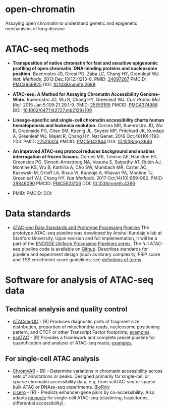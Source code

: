 # open-chromatin
Assaying open chromatin to understand genetic and epigenetic mechanisms of lung disease

# ATAC-seq methods
- **Transposition of native chromatin for fast and sensitive epigenomic profiling of open chromatin, DNA-binding proteins and nucleosome position.** Buenrostro JD, Giresi PG, Zaba LC, Chang HY, Greenleaf WJ. *Nat. Methods.* 2013 Dec;10(12):1213-8. PMID: [24097267](https://www.ncbi.nlm.nih.gov/pubmed/24097267) PMCID: [PMC3959825](https://www.ncbi.nlm.nih.gov/pmc/articles/PMC3959825/) DOI: [10.1038/nmeth.2688](https://doi.org/10.1038/nmeth.2688)

- **ATAC-seq: A Method for Assaying Chromatin Accessibility Genome-Wide.** Buenrostro JD, Wu B, Chang HY, Greenleaf WJ. *Curr Protoc Mol Biol.* 2015 Jan 5;109:21.29.1-9. PMID: [25559105](https://www.ncbi.nlm.nih.gov/pubmed/25559105) PMCID: [PMC4374986](https://www.ncbi.nlm.nih.gov/pmc/articles/PMC4374986/) DOI: [10.1002/0471142727.mb2129s109](https://doi.org/10.1002/0471142727.mb2129s109)

- **Lineage-specific and single-cell chromatin accessibility charts human hematopoiesis and leukemia evolution.** Corces MR, Buenrostro JD, Wu B, Greenside PG, Chan SM, Koenig JL, Snyder MP, Pritchard JK, Kundaje A, Greenleaf WJ, Majeti R, Chang HY. Nat Genet. 2016 Oct;48(10):1193-203. PMID: [27526324](https://www.ncbi.nlm.nih.gov/pubmed/27526324) PMCID: [PMC5042844](https://www.ncbi.nlm.nih.gov/pmc/articles/PMC5042844/) DOI: [10.1038/ng.3646](https://doi.org/10.1038/ng.3646)

- **An improved ATAC-seq protocol reduces background and enables interrogation of frozen tissues.** Corces MR, Trevino AE, Hamilton EG, Greenside PG, Sinnott-Armstrong NA, Vesuna S, Satpathy AT, Rubin AJ, Montine KS, Wu B, Kathiria A, Cho SW, Mumbach MR, Carter AC, Kasowski M, Orloff LA, Risca VI, Kundaje A, Khavari PA, Montine TJ, Greenleaf WJ, Chang HY. *Nat Methods*. 2017 Oct;14(10):959-962. PMID: [28846090](https://www.ncbi.nlm.nih.gov/pubmed/28846090) PMCID: [PMC5623106](https://www.ncbi.nlm.nih.gov/pmc/articles/PMC5623106/) DOI: [10.1038/nmeth.4396](https://doi.org/10.1038/nmeth.4396)

- PMID: []() PMCID: []() DOI: []()

# Data standards
- [ATAC-seq Data Standards and Prototype Processing Pipeline](https://www.encodeproject.org/atac-seq/) The prototype ATAC-seq pipeline was developed by Anshul Kundaje's lab at Stanford University. Upon revision and full implementation, it will be a part of the [ENCODE Uniform Processing Pipelines series](https://www.encodeproject.org/pipelines/). The full ATAC-seq pipeline code is available on [Github](https://github.com/ENCODE-DCC/atac-seq-pipeline). Describes standards for pipeline and experiment design (such as library complexity, FRiP score and TSS enrichment score guidelines; see [defintions of terms](https://www.encodeproject.org/data-standards/terms).


# Software for analysis of ATAC-seq data
## Technical analysis and quality control
- [ATACseqQC](https://bioconductor.org/packages/release/bioc/html/ATACseqQC.html) - [R] Produces diagnostic plots of fragment size distribution, proportion of mitochondria reads, nucleosome positioning pattern, and CTCF or other Transcript Factor footprints; [examples](https://bioconductor.org/packages/release/bioc/vignettes/ATACseqQC/inst/doc/ATACseqQC.html).
- [esATAC](https://bioconductor.org/packages/release/bioc/html/esATAC.html) - [R] Provides a framework and complete preset pipeline for quantification and analysis of ATAC-seq reads; [examples](https://bioconductor.org/packages/release/bioc/vignettes/esATAC/inst/doc/esATAC-Introduction.html).
## For single-cell ATAC analysis
- [ChromVAR](https://bioconductor.org/packages/release/bioc/html/chromVAR.html) - [R] - Determine variations in chromatin accessibility across sets of annotations or peaks. Designed primarily for single-cell or sparse chromatin accessibility data, e.g. from scATAC-seq or sparse bulk ATAC or DNAse-seq experiments. [BioRxiv](https://www.biorxiv.org/content/early/2017/02/21/110346)
- [cicero](https://cole-trapnell-lab.github.io/cicero-release/) - [R] - Predicts enhancer-gene pairs by co-accessibility. Also adapts [monocle](http://cole-trapnell-lab.github.io/monocle-release/) for single-cell ATAC-seq (clustering, trajectories, differential accessibility).

